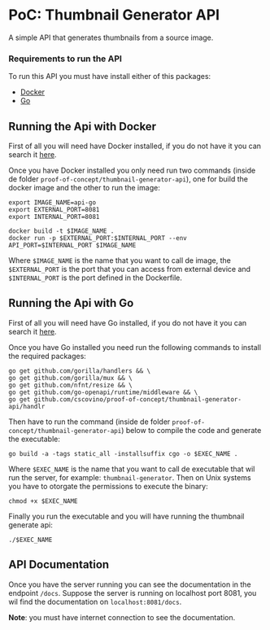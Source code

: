 # PoC: Thumbnail Generator API

A simple API that generates thumbnails from a source image.

### Requirements to run the API

To run this API you must have install either of this packages:
- [Docker](https://www.docker.com/)
- [Go](https://golang.org/)

## Running the Api with Docker

First of all you will need have Docker installed, if you do not have it you can search it [here](https://www.docker.com/get-started). 

Once you have Docker installed you only need run two commands (inside de folder `proof-of-concept/thumbnail-generator-api`), one for build the docker image and the other to run the image:
```
export IMAGE_NAME=api-go
export EXTERNAL_PORT=8081
export INTERNAL_PORT=8081

docker build -t $IMAGE_NAME .
docker run -p $EXTERNAL_PORT:$INTERNAL_PORT --env API_PORT=$INTERNAL_PORT $IMAGE_NAME
```
Where `$IMAGE_NAME` is the name that you want to call de image, the `$EXTERNAL_PORT` is the port that you can access from external device and `$INTERNAL_PORT` is the port defined in the Dockerfile.

## Running the Api with Go

First of all you will need have Go installed, if you do not have it you can search it [here](https://golang.org/dl/). 

Once you have Go installed you need run the following commands to install the required packages:
```
go get github.com/gorilla/handlers && \
go get github.com/gorilla/mux && \
go get github.com/nfnt/resize && \
go get github.com/go-openapi/runtime/middleware && \
go get github.com/cscovino/proof-of-concept/thumbnail-generator-api/handlr
```
Then have to run the command (inside de folder `proof-of-concept/thumbnail-generator-api`) below to compile the code and generate the executable:
```
go build -a -tags static_all -installsuffix cgo -o $EXEC_NAME .
```
Where `$EXEC_NAME` is the name that you want to call de executable that wil run the server, for example: `thumbnail-generator`.
Then on Unix systems you have to otorgate the permissions to execute the binary:
```
chmod +x $EXEC_NAME
```
Finally you run the executable and you will have running the thumbnail generate api:
```
./$EXEC_NAME
```

## API Documentation

Once you have the server running you can see the documentation in the endpoint `/docs`.
Suppose the server is running on localhost port 8081, you wil find the documentation on `localhost:8081/docs`.

**Note**: you must have internet connection to see the documentation.
